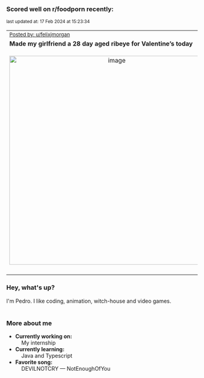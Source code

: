 ### Scored well on r/foodporn recently:

<p align="left"><sub>last updated at: 17 Feb 2024 at 15:23:34</sub></p>

|   |
| --- |
| <sub>[Posted by: u/felixjmorgan][source]</sub> |
| **Made my girlfriend a 28 day aged ribeye for Valentine’s today** | 
|<p align="center"> <img alt="image" src="https://i.redd.it/r3gcjz36plic1.jpeg" width="550" /> </p>|
|   |

### Hey, what's up?

I'm Pedro. I like coding, animation, witch-house and video games.<br><br>

### More about me
- **Currently working on:**  
&nbsp;&nbsp;&nbsp;&nbsp;My internship
- **Currently learning:**  
&nbsp;&nbsp;&nbsp;&nbsp;Java and Typescript
- **Favorite song:**  
&nbsp;&nbsp;&nbsp;&nbsp;DEVILNOTCRY — NotEnoughOfYou<br><br>

  



  
  
  
[linkedin]: https://linkedin.com/in/pedro-h-r-gomes-8a487b14a/
[gmail]: mailto:pilique11@gmail.com
[source]: https://reddit.com/r/FoodPorn/comments/1aqv6rp/made_my_girlfriend_a_28_day_aged_ribeye_for/
[redditAPI]: https://www.reddit.com/dev/api/